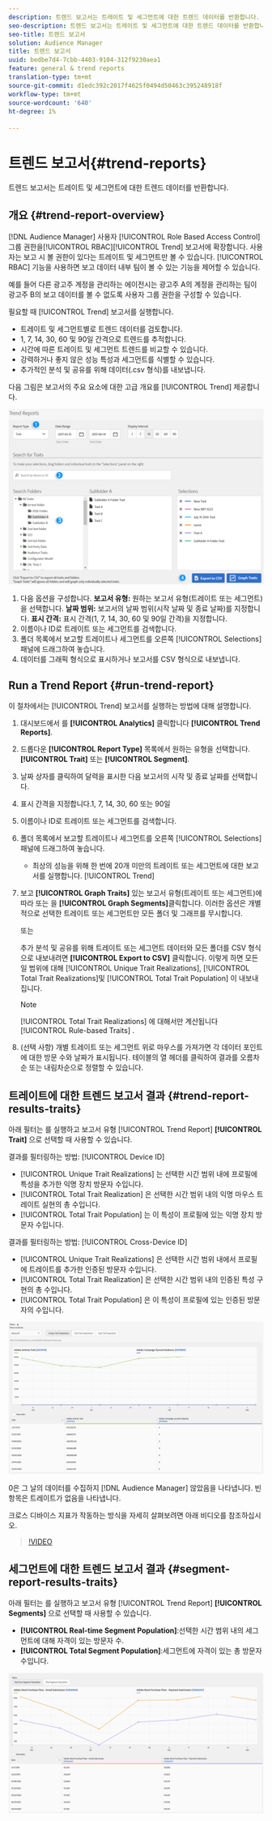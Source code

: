 ```yaml
---
description: 트렌드 보고서는 트레이트 및 세그먼트에 대한 트렌드 데이터를 반환합니다.
seo-description: 트렌드 보고서는 트레이트 및 세그먼트에 대한 트렌드 데이터를 반환합니다.
seo-title: 트렌드 보고서
solution: Audience Manager
title: 트렌드 보고서
uuid: bedbe7d4-7cbb-4403-9104-312f9230aea1
feature: general & trend reports
translation-type: tm+mt
source-git-commit: d1edc392c2017f4625f0494d50463c395248918f
workflow-type: tm+mt
source-wordcount: '640'
ht-degree: 1%

---
```



# 트렌드 보고서{#trend-reports}

트렌드 보고서는 트레이트 및 세그먼트에 대한 트렌드 데이터를 반환합니다.

## 개요 {#trend-report-overview}

<!-- 

c_trend_reports.xml

 -->

[!DNL Audience Manager] 사용자 [!UICONTROL Role Based Access Control] 그룹 권한을[!UICONTROL RBAC][!UICONTROL Trend] 보고서에 확장합니다. 사용자는 보고 시 볼 권한이 있다는 트레이트 및 세그먼트만 볼 수 있습니다. [!UICONTROL RBAC] 기능을 사용하면 보고 데이터 내부 팀이 볼 수 있는 기능을 제어할 수 있습니다.

예를 들어 다른 광고주 계정을 관리하는 에이전시는 광고주 A의 계정을 관리하는 팀이 광고주 B의 보고 데이터를 볼 수 없도록 사용자 그룹 권한을 구성할 수 있습니다.

필요할 때 [!UICONTROL Trend] 보고서를 실행합니다.

* 트레이트 및 세그먼트별로 트렌드 데이터를 검토합니다.
* 1, 7, 14, 30, 60 및 90일 간격으로 트렌드를 추적합니다.
* 시간에 따른 트레이트 및 세그먼트 트렌드를 비교할 수 있습니다.
* 강력하거나 좋지 않은 성능 특성과 세그먼트를 식별할 수 있습니다.
* 추가적인 분석 및 공유를 위해 데이터(.csv 형식)를 내보냅니다.

다음 그림은 보고서의 주요 요소에 대한 고급 개요를 [!UICONTROL Trend] 제공합니다.

![](assets/trend_reports.png)

1. 다음 옵션을 구성합니다.
   **보고서 유형:** 원하는 보고서 유형(트레이트 또는 세그먼트)을 선택합니다.
   **날짜 범위:** 보고서의 날짜 범위(시작 날짜 및 종료 날짜)를 지정합니다.
   **표시 간격:** 표시 간격(1, 7, 14, 30, 60 및 90일 간격)을 지정합니다.
1. 이름이나 ID로 트레이트 또는 세그먼트를 검색합니다.
1. 폴더 목록에서 보고할 트레이트나 세그먼트를 오른쪽 [!UICONTROL Selections] 패널에 드래그하여 놓습니다.
1. 데이터를 그래픽 형식으로 표시하거나 보고서를 CSV 형식으로 내보냅니다.

## Run a Trend Report {#run-trend-report}

이 절차에서는 [!UICONTROL Trend] 보고서를 실행하는 방법에 대해 설명합니다.

<!-- 

t_working_with_trend_reports.xml

 -->

1. 대시보드에서 를 **[!UICONTROL Analytics]** 클릭합니다 **[!UICONTROL Trend Reports]**.
1. 드롭다운 **[!UICONTROL Report Type]** 목록에서 원하는 유형을 선택합니다. **[!UICONTROL Trait]** 또는 **[!UICONTROL Segment]**.
1. 날짜 상자를 클릭하여 달력을 표시한 다음 보고서의 시작 및 종료 날짜를 선택합니다.
1. 표시 간격을 지정합니다.1, 7, 14, 30, 60 또는 90일
1. 이름이나 ID로 트레이트 또는 세그먼트를 검색합니다.
1. 폴더 목록에서 보고할 트레이트나 세그먼트를 오른쪽 [!UICONTROL Selections] 패널에 드래그하여 놓습니다.
   * 최상의 성능을 위해 한 번에 20개 미만의 트레이트 또는 세그먼트에 대한 보고서를 실행합니다. [!UICONTROL Trend]
1. 보고 **[!UICONTROL Graph Traits]** 있는 보고서 유형(트레이트 또는 세그먼트)에 따라 또는 을 **[!UICONTROL Graph Segments]**&#x200B;클릭합니다. 이러한 옵션은 개별적으로 선택한 트레이트 또는 세그먼트만 모든 폴더 및 그래프를 무시합니다.

   또는

   추가 분석 및 공유를 위해 트레이트 또는 세그먼트 데이터와 모든 폴더를 CSV 형식으로 내보내려면 **[!UICONTROL Export to CSV]** 클릭합니다. 이렇게 하면 모든 일 범위에 대해 [!UICONTROL Unique Trait Realizations], [!UICONTROL Total Trait Realizations]및 [!UICONTROL Total Trait Population] 이 내보내집니다.

   >[!NOTE]
   >
   >[!UICONTROL Total Trait Realizations] 에 대해서만 계산됩니다 [!UICONTROL Rule-based Traits] .

1. (선택 사항) 개별 트레이트 또는 세그먼트 위로 마우스를 가져가면 각 데이터 포인트에 대한 방문 수와 날짜가 표시됩니다. 테이블의 열 헤더를 클릭하여 결과를 오름차순 또는 내림차순으로 정렬할 수 있습니다.

## 트레이트에 대한 트렌드 보고서 결과 {#trend-report-results-traits}

아래 필터는 를 실행하고 보고서 유형 [!UICONTROL Trend Report] **[!UICONTROL Trait]** 으로 선택할 때 사용할 수 있습니다.

결과를 필터링하는 방법: [!UICONTROL Device ID]

* [!UICONTROL Unique Trait Realizations] 는 선택한 시간 범위 내에 프로필에 특성을 추가한 익명 장치 방문자 수입니다.
* [!UICONTROL Total Trait Realization] 은 선택한 시간 범위 내의 익명 마우스 트레이트 실현의 총 수입니다.
* [!UICONTROL Total Trait Population] 는 이 특성이 프로필에 있는 익명 장치 방문자 수입니다.

결과를 필터링하는 방법: [!UICONTROL Cross-Device ID]

* [!UICONTROL Unique Trait Realizations] 은 선택한 시간 범위 내에서 프로필에 트레이트를 추가한 인증된 방문자 수입니다.
* [!UICONTROL Total Trait Realization] 은 선택한 시간 범위 내의 인증된 특성 구현의 총 수입니다.
* [!UICONTROL Total Trait Population] 은 이 특성이 프로필에 있는 인증된 방문자의 수입니다.

![trend-report-traits](assets/trend-report-traits.png)

0은 그 날의 데이터를 수집하지 [!DNL Audience Manager] 않았음을 나타냅니다. 빈 항목은 트레이트가 없음을 나타냅니다.

크로스 디바이스 지표가 작동하는 방식을 자세히 살펴보려면 아래 비디오를 참조하십시오.

>[!VIDEO](https://video.tv.adobe.com/v/33445/?quality=12)

## 세그먼트에 대한 트렌드 보고서 결과 {#segment-report-results-traits}

아래 필터는 를 실행하고 보고서 유형 [!UICONTROL Trend Report] **[!UICONTROL Segments]** 으로 선택할 때 사용할 수 있습니다.

* **[!UICONTROL Real-time Segment Population]**:선택한 시간 범위 내의 세그먼트에 대해 자격이 있는 방문자 수.
* **[!UICONTROL Total Segment Population]**:세그먼트에 자격이 있는 총 방문자 수입니다.

![trend-report-segments](assets/trend-report-segments.png)